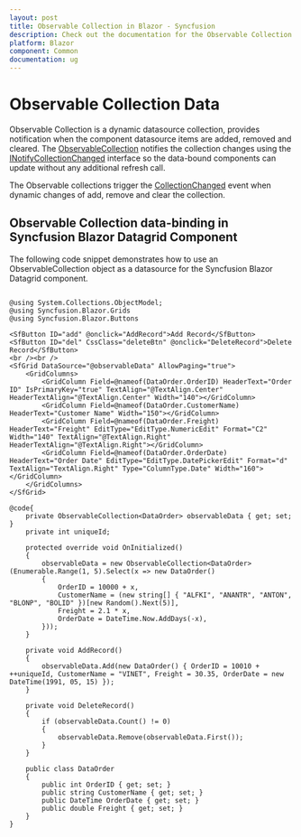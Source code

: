 ```yaml
---
layout: post
title: Observable Collection in Blazor - Syncfusion
description: Check out the documentation for the Observable Collection support in the Syncfusion Blazor Components.
platform: Blazor
component: Common
documentation: ug
---
```


# Observable Collection Data

Observable Collection is a dynamic datasource collection, provides notification when the component datasource items are added, removed and cleared. The [ObservableCollection](https://docs.microsoft.com/en-us/dotnet/api/system.collections.objectmodel.observablecollection-1?view=net-6.0) notifies the collection changes using the [INotifyCollectionChanged](https://docs.microsoft.com/en-us/dotnet/api/system.collections.specialized.inotifycollectionchanged?view=net-6.0) interface so the data-bound components can update without any additional refresh call.

The Observable collections trigger the [CollectionChanged](https://docs.microsoft.com/en-us/dotnet/api/system.collections.specialized.inotifycollectionchanged.collectionchanged?view=net-6.0) event when dynamic changes of add, remove and clear the collection.

## Observable Collection data-binding in Syncfusion Blazor Datagrid Component

The following code snippet demonstrates how to use an ObservableCollection object as a datasource for the Syncfusion Blazor Datagrid component.

```cshtml

@using System.Collections.ObjectModel;
@using Syncfusion.Blazor.Grids
@using Syncfusion.Blazor.Buttons

<SfButton ID="add" @onclick="AddRecord">Add Record</SfButton>
<SfButton ID="del" CssClass="deleteBtn" @onclick="DeleteRecord">Delete Record</SfButton>
<br /><br />
<SfGrid DataSource="@observableData" AllowPaging="true">
    <GridColumns>
        <GridColumn Field=@nameof(DataOrder.OrderID) HeaderText="Order ID" IsPrimaryKey="true" TextAlign="@TextAlign.Center" HeaderTextAlign="@TextAlign.Center" Width="140"></GridColumn>
        <GridColumn Field=@nameof(DataOrder.CustomerName) HeaderText="Customer Name" Width="150"></GridColumn>
        <GridColumn Field=@nameof(DataOrder.Freight) HeaderText="Freight" EditType="EditType.NumericEdit" Format="C2" Width="140" TextAlign="@TextAlign.Right" HeaderTextAlign="@TextAlign.Right"></GridColumn>
        <GridColumn Field=@nameof(DataOrder.OrderDate) HeaderText="Order Date" EditType="EditType.DatePickerEdit" Format="d" TextAlign="TextAlign.Right" Type="ColumnType.Date" Width="160"></GridColumn>
    </GridColumns>
</SfGrid>

@code{
    private ObservableCollection<DataOrder> observableData { get; set; }
    private int uniqueId;

    protected override void OnInitialized()
    {
        observableData = new ObservableCollection<DataOrder>(Enumerable.Range(1, 5).Select(x => new DataOrder()
        {
            OrderID = 10000 + x,
            CustomerName = (new string[] { "ALFKI", "ANANTR", "ANTON", "BLONP", "BOLID" })[new Random().Next(5)],
            Freight = 2.1 * x,
            OrderDate = DateTime.Now.AddDays(-x),
        }));
    }

    private void AddRecord()
    {
        observableData.Add(new DataOrder() { OrderID = 10010 + ++uniqueId, CustomerName = "VINET", Freight = 30.35, OrderDate = new DateTime(1991, 05, 15) });
    }

    private void DeleteRecord()
    {
        if (observableData.Count() != 0)
        {
            observableData.Remove(observableData.First());
        }
    }

    public class DataOrder
    {
        public int OrderID { get; set; }
        public string CustomerName { get; set; }
        public DateTime OrderDate { get; set; }
        public double Freight { get; set; }
    }
}
```
